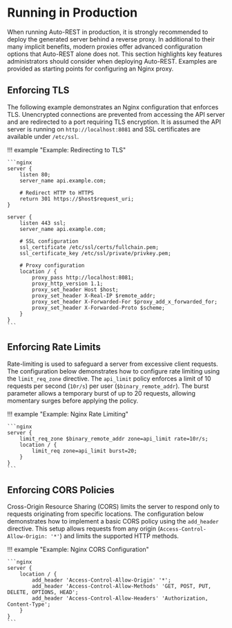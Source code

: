 # Running in Production

When running Auto-REST in production, it is strongly recommended to deploy the generated server behind a reverse proxy.
In additional to their many implicit benefits, modern proxies offer advanced configuration options that Auto-REST alone does not.
This section highlights key features administrators should consider when deploying Auto-REST.
Examples are provided as starting points for configuring an Nginx proxy.

## Enforcing TLS

The following example demonstrates an Nginx configuration that enforces TLS.
Unencrypted connections are prevented from accessing the API server and are redirected to a port requiring TLS encryption.
It is assumed the API server is running on `http://localhost:8081` and SSL certificates are available under `/etc/ssl`.

!!! example "Example: Redirecting to TLS"

    ```nginx
    server {
        listen 80;
        server_name api.example.com;
    
        # Redirect HTTP to HTTPS
        return 301 https://$host$request_uri;
    }
    
    server {
        listen 443 ssl;
        server_name api.example.com;
    
        # SSL configuration
        ssl_certificate /etc/ssl/certs/fullchain.pem;
        ssl_certificate_key /etc/ssl/private/privkey.pem;
    
        # Proxy configuration
        location / {
            proxy_pass http://localhost:8081;
            proxy_http_version 1.1;
            proxy_set_header Host $host;
            proxy_set_header X-Real-IP $remote_addr;
            proxy_set_header X-Forwarded-For $proxy_add_x_forwarded_for;
            proxy_set_header X-Forwarded-Proto $scheme;
        }
    }
    ```

## Enforcing Rate Limits

Rate-limiting is used to safeguard a server from excessive client requests.
The configuration below demonstrates how to configure rate limiting using the `limit_req_zone` directive.
The `api_limit` policy enforces a limit of 10 requests per second (`10r/s`) per user (`$binary_remote_addr`).
The burst parameter allows a temporary burst of up to 20 requests, allowing momentary surges before applying the policy.

!!! example "Example: Nginx Rate Limiting"

    ```nginx
    server {
        limit_req_zone $binary_remote_addr zone=api_limit rate=10r/s;
        location / {
            limit_req zone=api_limit burst=20;
        }
    }
    ```

## Enforcing CORS Policies

Cross-Origin Resource Sharing (CORS) limits the server to respond only to requests originating from specific locations.
The configuration below demonstrates how to implement a basic CORS policy using the `add_header` directive.
This setup allows requests from any origin (`Access-Control-Allow-Origin: '*'`) and limits the supported HTTP methods.

!!! example "Example: Nginx CORS Configuration"

    ```nginx
    server {
        location / {
            add_header 'Access-Control-Allow-Origin' '*';
            add_header 'Access-Control-Allow-Methods' 'GET, POST, PUT, DELETE, OPTIONS, HEAD';
            add_header 'Access-Control-Allow-Headers' 'Authorization, Content-Type';
        }
    }
    ```